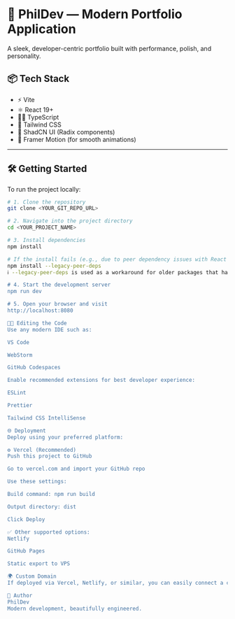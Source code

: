# 🚀 PhilDev — Modern Portfolio Application

A sleek, developer-centric portfolio built with performance, polish, and personality.

## 📦 Tech Stack

- ⚡ Vite  
- ⚛️ React 19+  
- 🧑‍💻 TypeScript  
- 🎨 Tailwind CSS  
- 🧩 ShadCN UI (Radix components)  
- 💫 Framer Motion (for smooth animations)  

---

## 🛠 Getting Started

To run the project locally:

```bash
# 1. Clone the repository
git clone <YOUR_GIT_REPO_URL>

# 2. Navigate into the project directory
cd <YOUR_PROJECT_NAME>

# 3. Install dependencies
npm install

# If the install fails (e.g., due to peer dependency issues with React 19+), use:
npm install --legacy-peer-deps
ℹ️ --legacy-peer-deps is used as a workaround for older packages that haven't updated their peer dependencies for React 19 compatibility.

# 4. Start the development server
npm run dev

# 5. Open your browser and visit
http://localhost:8080

🧑‍💻 Editing the Code
Use any modern IDE such as:

VS Code

WebStorm

GitHub Codespaces

Enable recommended extensions for best developer experience:

ESLint

Prettier

Tailwind CSS IntelliSense

🌐 Deployment
Deploy using your preferred platform:

⚙️ Vercel (Recommended)
Push this project to GitHub

Go to vercel.com and import your GitHub repo

Use these settings:

Build command: npm run build

Output directory: dist

Click Deploy

✅ Other supported options:
Netlify

GitHub Pages

Static export to VPS

🌍 Custom Domain
If deployed via Vercel, Netlify, or similar, you can easily connect a custom domain from their dashboard.

👤 Author
PhilDev
Modern development, beautifully engineered.